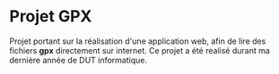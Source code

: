 # Projet GPX
Projet portant sur la réalisation d'une application web, afin de lire des fichiers **gpx** directement sur internet.
Ce projet a été realisé durant ma dernière année de DUT informatique.
